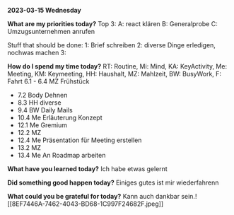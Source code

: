 **2023-03-15  Wednesday**

**What are my priorities today?**
Top 3:
A: react klären
B: Generalprobe
C: Umzugsunternehmen anrufen

Stuff that should be done:
1: Brief schreiben
2: diverse Dinge erledigen, nochwas machen
3:

**How do I spend my time today?**
RT: Routine, Mi: Mind, KA: KeyActivity, Me: Meeting, KM: Keymeeting, HH: Haushalt, MZ: Mahlzeit, BW: BusyWork, F: Fahrt
6.1 - 6.4 MZ Frühstück
- 7.2 Body Dehnen
- 8.3 HH diverse 
- 9.4 BW Daily Mails
- 10.4 Me Erläuterung Konzept
- 12.1 Me Gremium
- 12.2 MZ
- 12.4 Me Präsentation für Meeting erstellen
- 13.2 MZ
- 13.4 Me An Roadmap arbeiten

**What have you learned today?**
Ich habe etwas gelernt

**Did something good happen today?**
Einiges gutes ist mir wiederfahrenn

**What could you be grateful for today?**
Kann auch dankbar sein.![[8EF7446A-7462-4043-BD68-1C997F24682F.jpeg]]
